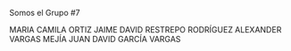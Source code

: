 Somos el Grupo #7

MARIA CAMILA ORTIZ
JAIME DAVID RESTREPO RODRÍGUEZ
ALEXANDER VARGAS MEJÍA
JUAN DAVID GARCÍA VARGAS
